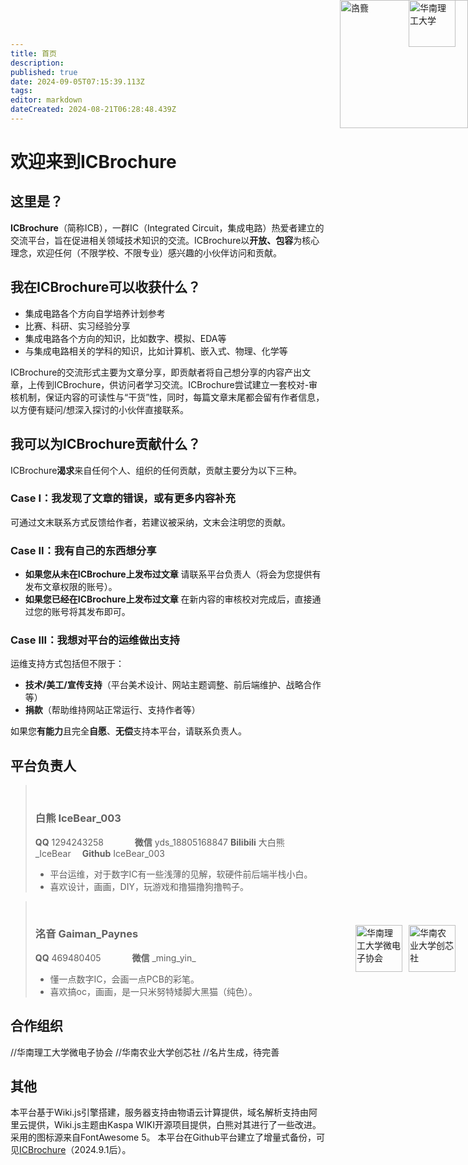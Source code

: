 ```yaml
---
title: 首页
description: 
published: true
date: 2024-09-05T07:15:39.113Z
tags: 
editor: markdown
dateCreated: 2024-08-21T06:28:48.439Z
---
```


# 欢迎来到ICBrochure
<div>
     <img src="https://s2.loli.net/2024/09/03/bMoke5j132DEctq.webp" alt="华南理工大学" style="position: absolute; top: 0; right: 20px; width: 75px; height: 75px;">
</div>

## 这里是？
**ICBrochure**（简称ICB），一群IC（Integrated Circuit，集成电路）热爱者建立的交流平台，旨在促进相关领域技术知识的交流。ICBrochure以**开放、包容**为核心理念，欢迎任何（不限学校、不限专业）感兴趣的小伙伴访问和贡献。
## 我在ICBrochure可以收获什么？
- 集成电路各个方向自学培养计划参考
- 比赛、科研、实习经验分享
- 集成电路各个方向的知识，比如数字、模拟、EDA等
- 与集成电路相关的学科的知识，比如计算机、嵌入式、物理、化学等

ICBrochure的交流形式主要为文章分享，即贡献者将自己想分享的内容产出文章，上传到ICBrochure，供访问者学习交流。ICBrochure尝试建立一套校对-审核机制，保证内容的可读性与“干货”性，同时，每篇文章末尾都会留有作者信息，以方便有疑问/想深入探讨的小伙伴直接联系。
## 我可以为ICBrochure贡献什么？
ICBrochure**渴求**来自任何个人、组织的任何贡献，贡献主要分为以下三种。
### Case I：我发现了文章的错误，或有更多内容补充
可通过文末联系方式反馈给作者，若建议被采纳，文末会注明您的贡献。
### Case II：我有自己的东西想分享
- **如果您从未在ICBrochure上发布过文章**
请联系平台负责人（将会为您提供有发布文章权限的账号）。
- **如果您已经在ICBrochure上发布过文章**
在新内容的审核校对完成后，直接通过您的账号将其发布即可。
### Case III：我想对平台的运维做出支持
运维支持方式包括但不限于：
- **技术/美工/宣传支持**（平台美术设计、网站主题调整、前后端维护、战略合作等）
- **捐款**（帮助维持网站正常运行、支持作者等）

如果您**有能力**且完全**自愿**、**无偿**支持本平台，请联系负责人。
## 平台负责人
> <img src="https://s2.loli.net/2024/09/03/g7JEaowHsvymSYl.jpg" alt="白熊" style="position: absolute; top: 0; right: 0px; width: 205px; height: 205px;">
> <br>
> 
> ### 白熊 IceBear_003
> 
> <i class="fab fa-qq fa-sm"></i> **QQ** 1294243258 &emsp;&emsp;&emsp; <i class="fab fa-weixin fa-sm"></i> **微信** yds_18805168847
> <i class="fas fa-podcast fa-sm"></i> **Bilibili** 大白熊_IceBear&emsp; <i class="fab fa-github fa-sm"></i> **Github** IceBear_003
> - 平台运维，对于数字IC有一些浅薄的见解，软硬件前后端半栈小白。
> - 喜欢设计，画画，DIY，玩游戏和撸猫撸狗撸鸭子。


> <img src="https://s2.loli.net/2024/09/03/zxBRC9dnIPTswZh.jpg" alt="洺音" style="position: absolute; top: 0; right: 0px; width: 205px; height: 205px;">
> <br>
> 
> ### 洺音 Gaiman_Paynes
> 
> <i class="fab fa-qq fa-sm"></i> **QQ** 469480405 &emsp;&emsp;&emsp; <i class="fab fa-weixin fa-sm"></i> **微信** \_ming_yin_
> <br>
> - 懂一点数字IC，会画一点PCB的彩笔。
> - 喜欢搞oc，画画，是一只米努特矮脚大黑猫（纯色）。

## 合作组织
<div>
  	 <img src="https://s2.loli.net/2024/09/03/OKjLbtHPG7me32r.jpg" alt="华南理工大学微电子协会" style="position: absolute; top: 1480px; right: 105px; width: 75px; height: 75px;">
     <img src="https://s2.loli.net/2024/09/03/OfmnDNJQiqHajgr.jpg" alt="华南农业大学创芯社" style="position: absolute; top: 1480px; right: 20px; width: 75px; height: 75px;">
</div>

//华南理工大学微电子协会
//华南农业大学创芯社
//名片生成，待完善

## 其他
本平台基于Wiki.js引擎搭建，服务器支持由物语云计算提供，域名解析支持由阿里云提供，Wiki.js主题由Kaspa WIKI开源项目提供，白熊对其进行了一些改进。采用的图标源来自FontAwesome 5。
本平台在Github平台建立了增量式备份，可见<a href="https://github.com/IceBear003/ICBrochure">ICBrochure</a>（2024.9.1后）。